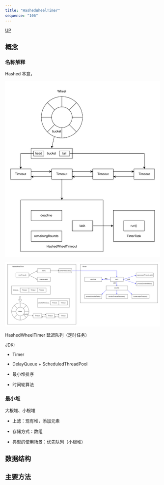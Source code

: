 ```yaml
---
title: "HashedWheelTimer"
sequence: "106"
---
```


[UP](/netty.html)


## 概念

### 名称解释

Hashed 本意，

![](/assets/images/netty/util/netty-util-timer-structure.svg)

![](/assets/images/netty/util/netty-util-timer-method-call.svg)

HashedWheelTimer 延迟队列（定时任务）

JDK:

- Timer
- DelayQueue + ScheduledThreadPool

- 最小堆排序
- 时间轮算法

### 最小堆

大根堆、小根堆

- 上滤：现有堆，添加元素

- 存储方式：数组

- 典型的使用场景：优先队列（小根堆）

## 数据结构

## 主要方法
